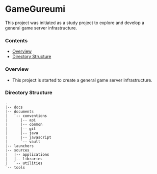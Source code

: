 # GameGureumi

This project was initiated as a study project to explore and develop a general game server infrastructure.

### Contents
- [Overview](#overview)
- [Directory Structure](#directory-structure)

### Overview
- This project is started to create a general game server infrastructure.

### Directory Structure
```
.
|-- docs
|-- documents
|   `-- conventions
|	   |-- api
|	   |-- common
|	   |-- git
|	   |-- java
|	   |-- javascript
|	   `-- vault
|-- launchers
|-- sources
|   |-- applications
|   |-- libraries
|   `-- utilities
`-- tools
```